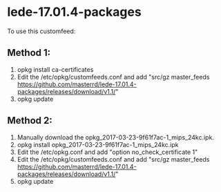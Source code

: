 # lede-17.01.4-packages

To use this customfeed:

## Method 1:
1. opkg install ca-certificates
1. Edit the /etc/opkg/customfeeds.conf and add "src/gz master_feeds https://github.com/masterrd/lede-17.01.4-packages/releases/download/v1.1/"
1. opkg update

## Method 2:
1. Manually download the opkg_2017-03-23-9f61f7ac-1_mips_24kc.ipk.
1. opkg install opkg_2017-03-23-9f61f7ac-1_mips_24kc.ipk
1. Edit the /etc/opkg.conf and add "option no_check_certificate 1"
1. Edit the /etc/opkg/customfeeds.conf and add "src/gz master_feeds https://github.com/masterrd/lede-17.01.4-packages/releases/download/v1.1/"
1. opkg update 

